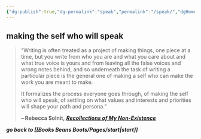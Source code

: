 ```yaml
---
{"dg-publish":true,"dg-permalink":"speak","permalink":"/speak/","dgHomeLink":true,"dgPassFrontmatter":false}
---
```



## making the self who will speak

> “Writing is often treated as a project of making things, one piece at a time, but you write from who you are and what you care about and what true voice is yours and from leaving all the false voices and wrong notes behind, and so underneath the task of writing a particular piece is the general one of making a self who can make the work you are meant to make.
> 
> It formalizes the process everyone goes through, of making the self who will speak, of settling on what values and interests and priorities will shape your path and persona.”
> 
> **– Rebecca Solnit,** _[**Recollections of My Non-Existence**](https://londonwriterssalon.us4.list-manage.com/track/click?u=8b047263967451488070a8ad0&id=03e50a3e84&e=bc5cbc9b90)_

***go back to [[Books Beans Boots/Pages/start|start]]***